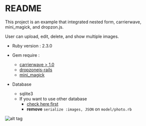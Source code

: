 # README

This project is an example that integrated nested form, carrierwave, mini_magick, and dropzon.js.

User can upload, edit, delete, and show multiple images.

* Ruby version :  2.3.0

* Gem require :
  - [carrierwave > 1.0](https://github.com/carrierwaveuploader/carrierwave)
  - [dropzonejs-rails](https://github.com/ncuesta/dropzonejs-rails)
  - [mini_magick](https://github.com/minimagick/minimagick)
* Database
  - sqlite3
  - If you want to use other database
    - [check here first](https://github.com/carrierwaveuploader/carrierwave#user-content-multiple-file-uploads)
    - **remove** `serialize :images, JSON` on `model/photo.rb`

![alt tag](https://media.giphy.com/media/3o7buhrx0bZ8UZEgnu/giphy.gif)
